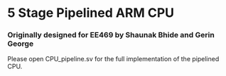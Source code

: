 # 5 Stage Pipelined ARM CPU
### Originally designed for EE469 by Shaunak Bhide and Gerin George

Please open CPU_pipeline.sv for the full implementation of the pipelined CPU.
